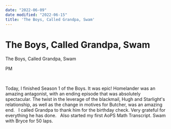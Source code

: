 ```yaml
---
date: "2022-06-09"
date modified: "2022-06-15"
title: 'The Boys, Called Grandpa, Swam'
---
```


# The Boys, Called Grandpa, Swam
The Boys, Called Grandpa, Swam

PM

 

Today, I finished Season 1 of the Boys. It was epic! Homelander was an amazing antagonist, with an ending episode that was absolutely spectacular. The twist in the leverage of the blackmail, Hugh and Starlight's relationship, as well as the change in motives for Butcher, was an amazing end.
 
I called Grandpa to thank him for the birthday check. Very grateful for everything he has done.
 
Also started my first AoPS Math Transcript. Swam with Bryce for 50 laps.
